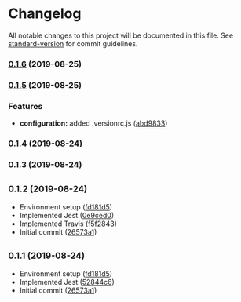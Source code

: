 # Changelog

All notable changes to this project will be documented in this file. See [standard-version](https://github.com/conventional-changelog/standard-version) for commit guidelines.

### [0.1.6](https://github.com/opa-oz/react-notion-table/compare/v0.1.5...v0.1.6) (2019-08-25)

### [0.1.5](https://github.com/opa-oz/react-notion-table/compare/v0.1.4...v0.1.5) (2019-08-25)


### Features

* **configuration:** added .versionrc.js ([abd9833](https://github.com/opa-oz/react-notion-table/commit/abd9833))

### 0.1.4 (2019-08-24)

### 0.1.3 (2019-08-24)

## <small>0.1.2 (2019-08-24)</small>

* Environment setup ([fd181d5](https://github.com/opa-oz/react-notion-table/commit/fd181d5))
* Implemented Jest ([0e9ced0](https://github.com/opa-oz/react-notion-table/commit/0e9ced0))
* Implemented Travis ([f5f2843](https://github.com/opa-oz/react-notion-table/commit/f5f2843))
* Initial commit ([26573a1](https://github.com/opa-oz/react-notion-table/commit/26573a1))



## <small>0.1.1 (2019-08-24)</small>

* Environment setup ([fd181d5](https://github.com/opa-oz/react-notion-table/commit/fd181d5))
* Implemented Jest ([52844c6](https://github.com/opa-oz/react-notion-table/commit/52844c6))
* Initial commit ([26573a1](https://github.com/opa-oz/react-notion-table/commit/26573a1))
